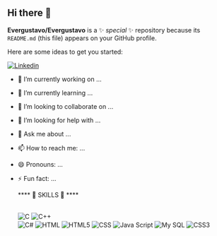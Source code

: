 ## Hi there 👋


**Evergustavo/Evergustavo** is a ✨ _special_ ✨ repository because its `README.md` (this file) appears on your GitHub profile.

Here are some ideas to get you started:

[![Linkedin](https://img.shields.io/badge/LinkedIn-0077B5?style=for-the-badge&logo=linkedin&logoColor=white)](https://www.linkedin.com/in/gustavo-sourient-25b0931bb/)

- 🔭 I’m currently working on ...
- 🌱 I’m currently learning ...
- 👯 I’m looking to collaborate on ...
- 🤔 I’m looking for help with ...
- 💬 Ask me about ...
- 📫 How to reach me: ...
- 😄 Pronouns: ...
- ⚡ Fun fact: ...

    ****  🚀 SKILLS 🚀   ****
  
  <div style = "display: inline_block"><br/>
     
  <img align="center" alt="C" src="https://img.shields.io/badge/C-00599C?style=for-the-badge&logo=c&logoColor=white" />

    <img align="center" alt="C++" src="https://img.shields.io/badge/C%2B%2B-00599C?style=for-the-badge&logo=c%2B%2B&logoColor=white" />
  </div>

     <img align="center" alt="C#" src="https://img.shields.io/badge/C%23-239120?style=for-the-badge&logo=c-sharp&logoColor=white" />
  </div>
  
     <img align="center" alt="HTML" src="[HTML](https://img.shields.io/badge/HTML-239120?style=for-the-badge&logo=html5&logoColor=white)" />
  </div>

     <img align="center" alt="HTML5" src="https://img.shields.io/badge/HTML5-E34F26?style=for-the-badge&logo=html5&logoColor=white" />
  </div>

     <img align="center" alt="CSS" src="https://img.shields.io/badge/CSS-239120?&style=for-the-badge&logo=css3&logoColor=white" />
  </div>

     <img align="center" alt="Java Script" src="https://img.shields.io/badge/JavaScript-323330?style=for-the-badge&logo=javascript&logoColor=F7DF1E" />
  </div>

     <img align="center" alt="My SQL" src="https://img.shields.io/badge/MySQL-00000F?style=for-the-badge&logo=mysql&logoColor=white" />
  </div>
  
     <img align="center" alt="CSS3" src="https://img.shields.io/badge/CSS3-1572B6?style=for-the-badge&logo=css3&logoColor=white" />
  </div>

  

  
